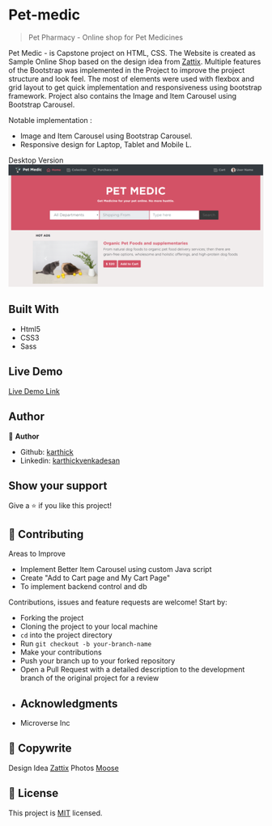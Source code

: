 # Pet-medic
> Pet Pharmacy - Online shop for Pet Medicines 

Pet Medic - is Capstone project on HTML, CSS. The Website is created as Sample Online Shop based on the design idea from [Zattix](https://www.behance.net/gallery/24796463/ZATTIX). Multiple features of the Bootstrap was implemented in the Project to improve the project structure and look feel. The most of elements were used with flexbox and grid layout to get quick implementation and responsiveness using bootstrap framework. Project also contains the Image and Item Carousel using Bootstrap Carousel.

Notable implementation :
  * Image and Item Carousel using Bootstrap Carousel.
  * Responsive design for Laptop, Tablet and Mobile L.

Desktop Version
![screenshot](/images/screenshots/screen1.png)


## Built With

- Html5
- CSS3
- Sass

## Live Demo

[Live Demo Link](https://rawcdn.githack.com/karthi07/pet-medic/c6af7140b57a37770bf2beb3584dc280ba4eed95/index.html)


## Author

👤 **Author**

- Github: [karthick](https://github.com/karthi07)
- Linkedin: [karthickvenkadesan](https://www.linkedin.com/in/karthickvenkadesan)

## Show your support

Give a ⭐️ if you like this project!

## 🤝 Contributing

Areas to Improve
- Implement Better Item Carousel using custom Java script
- Create "Add to Cart page and My Cart Page"
- To implement backend control and db

Contributions, issues and feature requests are welcome! Start by:
* Forking the project
* Cloning the project to your local machine
* `cd` into the project directory
* Run `git checkout -b your-branch-name`
* Make your contributions
* Push your branch up to your forked repository
* Open a Pull Request with a detailed description to the development branch of the original project for a review
* ## Acknowledgments

- Microverse Inc

## 📝 Copywrite

Design Idea [Zattix](https://www.behance.net/gallery/24796463/ZATTIX)
Photos [Moose](https://photos.icons8.com/photos/a-friend-in-need-is-a-friend-indeed--5ac23fd78b65880001e4b29e)

## 📝 License

This project is [MIT](https://opensource.org/licenses/MIT) licensed.

